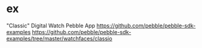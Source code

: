 ex
==
"Classic" Digital Watch Pebble App
https://github.com/pebble/pebble-sdk-examples
https://github.com/pebble/pebble-sdk-examples/tree/master/watchfaces/classio
